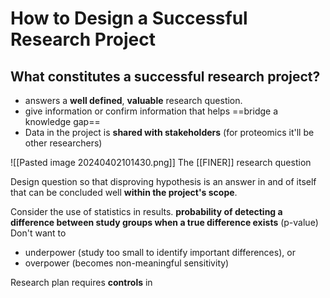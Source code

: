 # How to Design a Successful Research Project

## What constitutes a successful research project?
- answers a **well defined**, **valuable** research question.
- give information or confirm information that helps ==bridge a knowledge gap==
- Data in the project is **shared with stakeholders** (for proteomics it'll be other researchers)

![[Pasted image 20240402101430.png]]
The [[FINER]] research question

Design question so that disproving hypothesis is an answer in and of itself that can be concluded well **within the project's scope**.

Consider the use of statistics in results.
**probability of detecting a difference between study groups when a true difference exists** (p-value)
Don't want to 
- underpower (study too small to identify important differences), or
- overpower (becomes non-meaningful sensitivity)

Research plan requires **controls** in